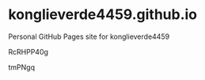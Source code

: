 # konglieverde4459.github.io
Personal GitHub Pages site for konglieverde4459














RcRHPP40g

tmPNgq
